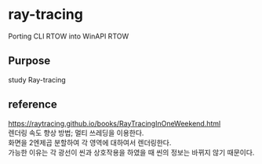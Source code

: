 # ray-tracing
Porting CLI RTOW into WinAPI RTOW   

## Purpose   
study Ray-tracing

## reference   
https://raytracing.github.io/books/RayTracingInOneWeekend.html   
렌더링 속도 향상 방법; 멀티 쓰레딩을 이용한다.   
화면을 2엔제곱 분할하여 각 영역에 대하여서 렌더링한다.   
가능한 이유는 각 광선이 씬과 상호작용을 하였을 때 씬의 정보는 바뀌지 않기 때문이다.

